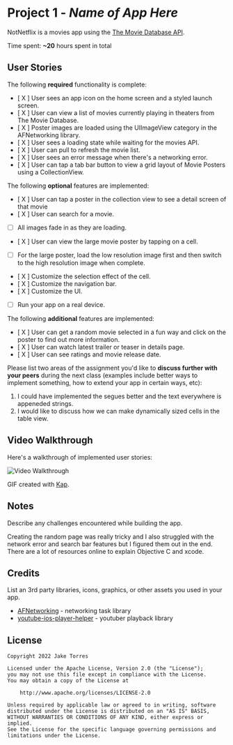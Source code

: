 # Project 1 - *Name of App Here*

NotNetflix is a movies app using the [The Movie Database API](http://docs.themoviedb.apiary.io/#).

Time spent: **~20** hours spent in total

## User Stories

The following **required** functionality is complete:

- [ X ] User sees an app icon on the home screen and a styled launch screen.
- [ X ] User can view a list of movies currently playing in theaters from The Movie Database.
- [ X ] Poster images are loaded using the UIImageView category in the AFNetworking library.
- [ X ] User sees a loading state while waiting for the movies API.
- [ X ] User can pull to refresh the movie list.
- [ X ] User sees an error message when there's a networking error.
- [ X ] User can tap a tab bar button to view a grid layout of Movie Posters using a CollectionView.

The following **optional** features are implemented:

- [ X ] User can tap a poster in the collection view to see a detail screen of that movie
- [ X ] User can search for a movie.
- [ ] All images fade in as they are loading.
- [ X ] User can view the large movie poster by tapping on a cell.
- [ ] For the large poster, load the low resolution image first and then switch to the high resolution image when complete.
- [ X ] Customize the selection effect of the cell.
- [ X ] Customize the navigation bar.
- [ X ] Customize the UI.
- [ ] Run your app on a real device.

The following **additional** features are implemented:

- [ X ] User can get a random movie selected in a fun way and click on the poster to find out more information.
- [ X ] User can watch latest trailer or teaser in details page.
- [ X ] User can see ratings and movie release date.

Please list two areas of the assignment you'd like to **discuss further with your peers** during the next class (examples include better ways to implement something, how to extend your app in certain ways, etc):

1. I could have implemented the segues better and the text everywhere is appeneded strings.
2. I would like to discuss how we can make dynamically sized cells in the table view.

## Video Walkthrough

Here's a walkthrough of implemented user stories:

<img src='http://i.imgur.com/link/to/your/gif/file.gif' title='Video Walkthrough' width='' alt='Video Walkthrough' />

GIF created with [Kap](https://getkap.co/).

## Notes

Describe any challenges encountered while building the app.

Creating the random page was really tricky and I also struggled with the network error and search bar features but I figured them out in the end. There are a lot of resources online to explain Objective C and xcode. 

## Credits

List an 3rd party libraries, icons, graphics, or other assets you used in your app.

- [AFNetworking](https://github.com/AFNetworking/AFNetworking) - networking task library
- [youtube-ios-player-helper](https://github.com/youtube/youtube-ios-player-helper) - youtuber playback library

## License

    Copyright 2022 Jake Torres

    Licensed under the Apache License, Version 2.0 (the "License");
    you may not use this file except in compliance with the License.
    You may obtain a copy of the License at

        http://www.apache.org/licenses/LICENSE-2.0

    Unless required by applicable law or agreed to in writing, software
    distributed under the License is distributed on an "AS IS" BASIS,
    WITHOUT WARRANTIES OR CONDITIONS OF ANY KIND, either express or implied.
    See the License for the specific language governing permissions and
    limitations under the License.

